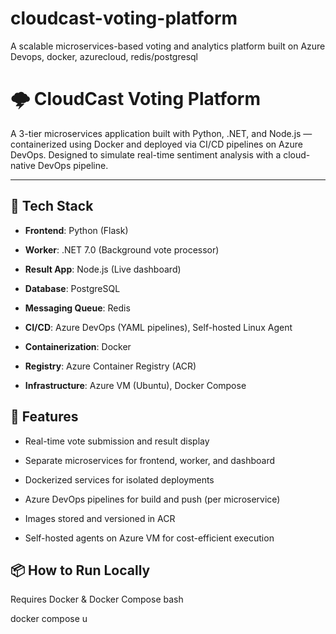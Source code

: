 # cloudcast-voting-platform
A scalable microservices-based voting and analytics platform built on Azure Devops, docker, azurecloud, redis/postgresql
# 🌩️ CloudCast Voting Platform



A 3-tier microservices application built with Python, .NET, and Node.js — containerized using Docker and deployed via CI/CD pipelines on Azure DevOps. Designed to simulate real-time sentiment analysis with a cloud-native DevOps pipeline.



---



## 🔧 Tech Stack



- **Frontend**: Python (Flask)  

- **Worker**: .NET 7.0 (Background vote processor)  

- **Result App**: Node.js (Live dashboard)  

- **Database**: PostgreSQL  

- **Messaging Queue**: Redis  

- **CI/CD**: Azure DevOps (YAML pipelines), Self-hosted Linux Agent  

- **Containerization**: Docker  

- **Registry**: Azure Container Registry (ACR)  

- **Infrastructure**: Azure VM (Ubuntu), Docker Compose



## 🚀 Features



- Real-time vote submission and result display

- Separate microservices for frontend, worker, and dashboard

- Dockerized services for isolated deployments

- Azure DevOps pipelines for build and push (per microservice)

- Images stored and versioned in ACR

- Self-hosted agents on Azure VM for cost-efficient execution


 
## 📦 How to Run Locally
Requires Docker & Docker Compose
bash

docker compose u
